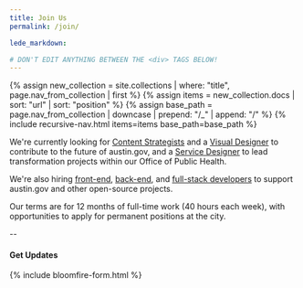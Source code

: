 ```yaml
---
title: Join Us
permalink: /join/

lede_markdown: 

# DON'T EDIT ANYTHING BETWEEN THE <div> TAGS BELOW!
---
```


<div class="hidden-md hidden-lg hidden-xl" role="menu">
{% assign new_collection = site.collections | where: "title", page.nav_from_collection | first %}
{% assign items = new_collection.docs | sort: "url" | sort: "position" %}
{% assign base_path = page.nav_from_collection | downcase | prepend: "/_" | append: "/"  %}
{% include recursive-nav.html items=items base_path=base_path  %}
</div>

We're currently looking for [Content Strategists](/join/positions/content-strategist/) and a [Visual Designer](/join/positions/ui-designer/) to contribute to the future of austin.gov, and a [Service Designer](/join/positions/service-designer/) to lead transformation projects within our Office of Public Health.

We're also hiring [front-end](/join/positions/full-stack-developer/), [back-end](/join/positions/back-end-developer/), and [full-stack developers](/join/positions/front-end-developer/) to support austin.gov and other open-source projects.

Our terms are for 12 months of full-time work (40 hours each week), with opportunities to apply for permanent positions at the city.



--



#### Get Updates
{% include bloomfire-form.html %}
